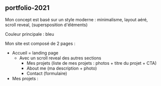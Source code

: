 ## portfolio-2021

Mon concept est basé sur un style moderne : minimalisme, layout aéré, scroll reveal, (supersposition d'éléments)

Couleur principale : bleu

Mon site est composé de 2 pages :
- Accueil = landing page
  - Avec un scroll reveal des autres sections
    - Mes projets (liste de mes projets : photos + titre du projet + CTA)
    - About me (ma description + photo)
    - Contact (formulaire)
- Mes projets : 



  

